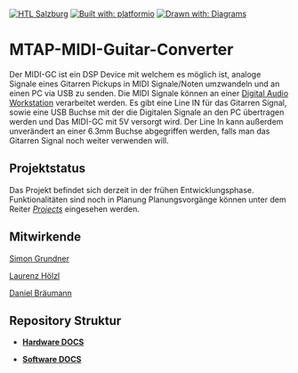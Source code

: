 [![HTL Salzburg](https://img.shields.io/badge/HTBLuVA-Elektronik%20und%20Technische%20Informatik-8a2be2)](http://www.htl-salzburg.ac.at/startseite.html)
[![Built with: platformio](https://img.shields.io/badge/built%20with-platformio-orange)](https://platformio.org/)
[![Drawn with: Diagrams](https://img.shields.io/badge/drawn%20with-diagrams.net-ff8c00)](https://app.diagrams.net/)


# MTAP-MIDI-Guitar-Converter 
Der MIDI-GC ist ein DSP Device mit welchem es möglich ist, analoge Signale eines Gitarren Pickups in MIDI Signale/Noten umzwandeln und an einen PC via USB zu senden. Die MIDI Signale können an einer [Digital Audio Workstation](https://www.ableton.com/de/live/) verarbeitet werden.
Es gibt eine Line IN für das Gitarren Signal, sowie eine USB Buchse mit der die Digitalen Signale an den PC übertragen werden und Das MIDI-GC mit 5V versorgt wird.
Der Line In kann außerdem unverändert an einer 6.3mm Buchse abgegriffen werden, falls man das Gitarren Signal noch weiter verwenden will.

## Projektstatus
Das Projekt befindet sich derzeit in der frühen Entwicklungsphase. Funktionalitäten sind noch in Planung
Planungsvorgänge können unter dem Reiter *[Projects](https://github.com/s-grundner/MTAP-MIDI-Guitar-Converter/projects?query=is%3Aopen)* eingesehen werden.

## Mitwirkende
[Simon Grundner](https://github.com/s-grundner)

[Laurenz Hölzl](https://github.com/Laurenz03)

[Daniel Bräumann](https://github.com/Hexewillfred)

## Repository Struktur

 - [**Hardware DOCS**](documentation/hw-docs)

 - [**Software DOCS**](documentation/sw-docs)
